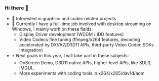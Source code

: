 ### Hi there 👋

<!--
**Siberiawind/Siberiawind** is a ✨ _special_ ✨ repository because its `README.md` (this file) appears on your GitHub profile.

Here are some ideas to get you started:

- 🔭 I’m currently working on ...
- 🌱 I’m currently learning ...
- 👯 I’m looking to collaborate on ...
- 🤔 I’m looking for help with ...
- 💬 Ask me about ...
- 📫 How to reach me: ...
- 😄 Pronouns: ...
- ⚡ Fun fact: ...
-->

- 🔭 Interested in graphics and codec related projects
- 🌱 Currently I have a full-time job involved with desktop streaming on Windows, I mainly work on these fields:
  - Display Driver development (WDDM / IDD features)
  - Video Codecs fine tuning (ffmpeg/x264 features, decoding accelerated by DXVA2/D3D11 APIs, third-party Video Codec SDKs Integration)
- ⚡ Next goals in this year, I will take part in these subjects:
  - OnScreen Demo, D3D11 native APIs, higher-level APIs, like SDL3, IMGUI..
  - More experiments with coding tools in x264/x265/dav1d/aom
